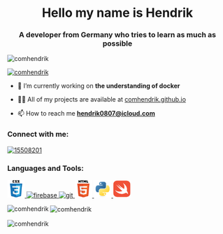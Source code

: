 <h1 align="center">Hello my name is Hendrik</h1>
<h3 align="center">A developer from Germany who tries to learn as much as possible</h3>

<p align="left"> <img src="https://komarev.com/ghpvc/?username=comhendrik&label=Profile%20views&color=0e75b6&style=flat" alt="comhendrik" /> </p>

<p align="left"> <a href="https://github.com/ryo-ma/github-profile-trophy"><img src="https://github-profile-trophy.vercel.app/?username=comhendrik" alt="comhendrik" /></a> </p>

- 🔭 I’m currently working on **the understanding of docker**

- 👨‍💻 All of my projects are available at [comhendrik.github.io](comhendrik.github.io)

- 📫 How to reach me **hendrik0807@icloud.com**

<h3 align="left">Connect with me:</h3>
<p align="left">
<a href="https://stackoverflow.com/users/15508201" target="blank"><img align="center" src="https://raw.githubusercontent.com/rahuldkjain/github-profile-readme-generator/master/src/images/icons/Social/stack-overflow.svg" alt="15508201" height="30" width="40" /></a>
</p>

<h3 align="left">Languages and Tools:</h3>
<p align="left"> <a href="https://www.w3schools.com/css/" target="_blank" rel="noreferrer"> <img src="https://raw.githubusercontent.com/devicons/devicon/master/icons/css3/css3-original-wordmark.svg" alt="css3" width="40" height="40"/> </a> <a href="https://firebase.google.com/" target="_blank" rel="noreferrer"> <img src="https://www.vectorlogo.zone/logos/firebase/firebase-icon.svg" alt="firebase" width="40" height="40"/> </a> <a href="https://git-scm.com/" target="_blank" rel="noreferrer"> <img src="https://www.vectorlogo.zone/logos/git-scm/git-scm-icon.svg" alt="git" width="40" height="40"/> </a> <a href="https://www.w3.org/html/" target="_blank" rel="noreferrer"> <img src="https://raw.githubusercontent.com/devicons/devicon/master/icons/html5/html5-original-wordmark.svg" alt="html5" width="40" height="40"/> </a> <a href="https://www.python.org" target="_blank" rel="noreferrer"> <img src="https://raw.githubusercontent.com/devicons/devicon/master/icons/python/python-original.svg" alt="python" width="40" height="40"/> </a> <a href="https://developer.apple.com/swift/" target="_blank" rel="noreferrer"> <img src="https://raw.githubusercontent.com/devicons/devicon/master/icons/swift/swift-original.svg" alt="swift" width="40" height="40"/> </a> </p>

<p><img align="left" src="https://github-readme-stats.vercel.app/api/top-langs?username=comhendrik&show_icons=true&locale=en&layout=compact" alt="comhendrik" /></p>

<p>&nbsp;<img align="center" src="https://github-readme-stats.vercel.app/api?username=comhendrik&show_icons=true&locale=en" alt="comhendrik" /></p>

<p><img align="center" src="https://github-readme-streak-stats.herokuapp.com/?user=comhendrik&" alt="comhendrik" /></p>


<!---
comhendrik/comhendrik is a ✨ special ✨ repository because its `README.md` (this file) appears on your GitHub profile.
You can click the Preview link to take a look at your changes.
--->
